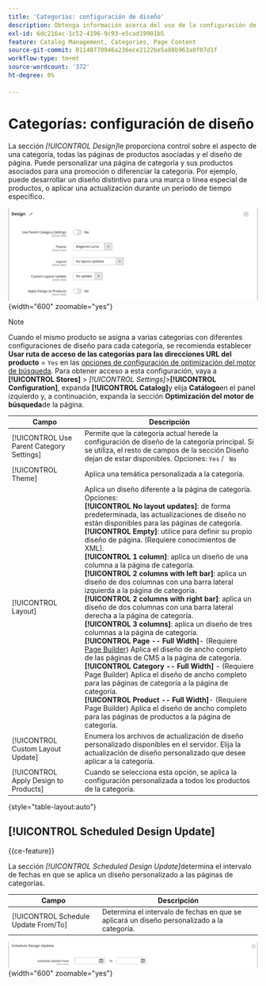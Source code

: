 ```yaml
---
title: 'Categorías: configuración de diseño'
description: Obtenga información acerca del uso de la configuración de [!UICONTROL Design] para definir el aspecto de una categoría, todas las páginas de productos asociadas y el diseño de página.
exl-id: 6dc216ac-1c52-4196-9c93-e5cad19901b5
feature: Catalog Management, Categories, Page Content
source-git-commit: 01148770946a236ece2122be5a88b963a0f07d1f
workflow-type: tm+mt
source-wordcount: '372'
ht-degree: 0%

---
```


# Categorías: configuración de diseño

La sección _[!UICONTROL Design]_&#x200B;le proporciona control sobre el aspecto de una categoría, todas las páginas de productos asociadas y el diseño de página. Puede personalizar una página de categoría y sus productos asociados para una promoción o diferenciar la categoría. Por ejemplo, puede desarrollar un diseño distintivo para una marca o línea especial de productos, o aplicar una actualización durante un período de tiempo específico.

![Configuración de diseño para una categoría](./assets/category-design.png){width="600" zoomable="yes"}

>[!NOTE]
>
>Cuando el mismo producto se asigna a varias categorías con diferentes configuraciones de diseño para cada categoría, se recomienda establecer **Usar ruta de acceso de las categorías para las direcciones URL del producto** = `Yes` en las [opciones de configuración de optimización del motor de búsqueda](../configuration-reference/catalog/catalog.md#search-engine-optimization). Para obtener acceso a esta configuración, vaya a **[!UICONTROL Stores]** > _[!UICONTROL Settings]_>**[!UICONTROL Configuration]**, expanda **[!UICONTROL Catalog]**&#x200B;y elija **Catálogo**&#x200B;en el panel izquierdo y, a continuación, expanda la sección **Optimización del motor de búsqueda**&#x200B;de la página.

| Campo | Descripción |
|--- |--- |
| [!UICONTROL Use Parent Category Settings] | Permite que la categoría actual herede la configuración de diseño de la categoría principal. Si se utiliza, el resto de campos de la sección Diseño dejan de estar disponibles. Opciones: `Yes` / ` No` |
| [!UICONTROL Theme] | Aplica una temática personalizada a la categoría. |
| [!UICONTROL Layout] | Aplica un diseño diferente a la página de categoría. Opciones: <br/>**[!UICONTROL No layout updates]**: de forma predeterminada, las actualizaciones de diseño no están disponibles para las páginas de categoría.<br/>**[!UICONTROL Empty]**: utilice para definir su propio diseño de página. (Requiere conocimientos de XML). <br/>**[!UICONTROL 1 column]**: aplica un diseño de una columna a la página de categoría.<br/>**[!UICONTROL 2 columns with left bar]**: aplica un diseño de dos columnas con una barra lateral izquierda a la página de categoría. <br/>**[!UICONTROL 2 columns with right bar]**: aplica un diseño de dos columnas con una barra lateral derecha a la página de categoría.<br/>**[!UICONTROL 3 columns]**: aplica un diseño de tres columnas a la página de categoría.<br/>**[!UICONTROL Page -- Full Width]**- (Requiere [Page Builder](../page-builder/introduction.md)) Aplica el diseño de ancho completo de las páginas de CMS a la página de categoría.<br/>**[!UICONTROL Category -- Full Width]** - (Requiere Page Builder) Aplica el diseño de ancho completo para las páginas de categoría a la página de categoría. <br/>**[!UICONTROL Product -- Full Width]**- (Requiere Page Builder) Aplica el diseño de ancho completo para las páginas de productos a la página de categoría. |
| [!UICONTROL Custom Layout Update] | Enumera los archivos de actualización de diseño personalizado disponibles en el servidor. Elija la actualización de diseño personalizado que desee aplicar a la categoría. |
| [!UICONTROL Apply Design to Products] | Cuando se selecciona esta opción, se aplica la configuración personalizada a todos los productos de la categoría. |

{style="table-layout:auto"}

## [!UICONTROL Scheduled Design Update]

{{ce-feature}}

La sección _[!UICONTROL Scheduled Design Update]_&#x200B;determina el intervalo de fechas en que se aplica un diseño personalizado a las páginas de categorías.

| Campo | Descripción |
|--- |--- |
| [!UICONTROL Schedule Update From/To] | Determina el intervalo de fechas en que se aplicará un diseño personalizado a la categoría. |

![Actualización de diseño programada](./assets/category-scheduled-design-update.png){width="600" zoomable="yes"}
